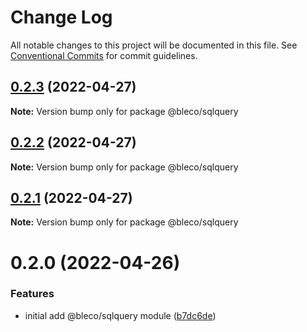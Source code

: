 # Change Log

All notable changes to this project will be documented in this file.
See [Conventional Commits](https://conventionalcommits.org) for commit guidelines.

## [0.2.3](https://gitr.net/betaly/bleco/compare/@bleco/sqlquery@0.2.2...@bleco/sqlquery@0.2.3) (2022-04-27)

**Note:** Version bump only for package @bleco/sqlquery





## [0.2.2](https://gitr.net/betaly/bleco/compare/@bleco/sqlquery@0.2.1...@bleco/sqlquery@0.2.2) (2022-04-27)

**Note:** Version bump only for package @bleco/sqlquery





## [0.2.1](https://gitr.net/betaly/bleco/compare/@bleco/sqlquery@0.2.0...@bleco/sqlquery@0.2.1) (2022-04-27)

**Note:** Version bump only for package @bleco/sqlquery





# 0.2.0 (2022-04-26)


### Features

* initial add @bleco/sqlquery module ([b7dc6de](https://gitr.net/betaly/bleco/commits/b7dc6de128e5b52d5e41009429cbc013a3b7ca82))
